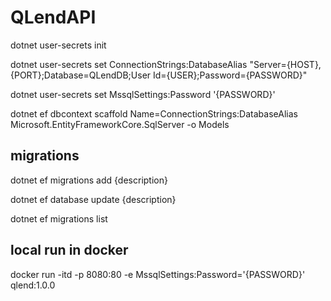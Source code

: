 # QLendAPI

dotnet user-secrets init

dotnet user-secrets set ConnectionStrings:DatabaseAlias "Server={HOST},{PORT};Database=QLendDB;User Id={USER};Password={PASSWORD}"

dotnet user-secrets set MssqlSettings:Password '{PASSWORD}'

dotnet ef dbcontext scaffold Name=ConnectionStrings:DatabaseAlias Microsoft.EntityFrameworkCore.SqlServer -o Models


## migrations

dotnet ef migrations add {description}

dotnet ef database update {description}

dotnet ef migrations list

## local run in docker

docker run -itd -p 8080:80 -e MssqlSettings:Password='{PASSWORD}' qlend:1.0.0